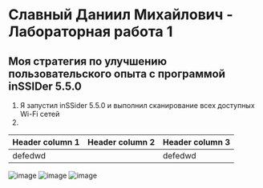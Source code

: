 # Славный Даниил Михайлович - Лабораторная работа 1
## Моя стратегия по улучшению пользовательского опыта с программой inSSIDer 5.5.0

1. Я запустил inSSider 5.5.0 и выполнил сканирование всех доступных Wi-Fi сетей
2. 


|Header column 1|Header column 2|Header column 3|
|-----------|-----------|-----------|
|defedwd| |defedwd| |defedwd|


![image](https://github.com/user-attachments/assets/551af393-d473-4db8-bb28-fd43a2dd17e0)
![image](https://github.com/user-attachments/assets/e13464be-05f8-407c-b3ea-52521a188ce4)
![image](https://github.com/user-attachments/assets/af18a09b-2a35-4953-8989-3423c25c1aeb)

